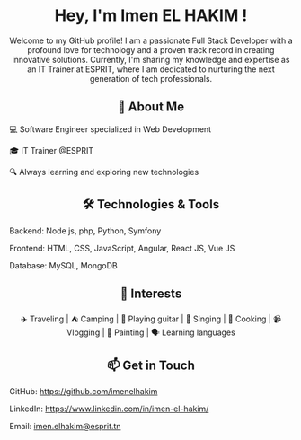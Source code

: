 <h1 align='center'>Hey, I'm Imen EL HAKIM !</h1>

<p align='center'>Welcome to my GitHub profile! I am a passionate Full Stack Developer with a profound love for technology and a proven track record in creating innovative solutions. Currently, I'm sharing my knowledge and expertise as an IT Trainer at ESPRIT, where I am dedicated to nurturing the next generation of tech professionals.</p>

<h2 align='center'>🚀 About Me</h2>

💻 Software Engineer specialized in Web Development

🎓 IT Trainer @ESPRIT

🔍 Always learning and exploring new technologies

<h2 align='center'>🛠 Technologies & Tools</h2>

Backend: Node js, php, Python, Symfony

Frontend: HTML, CSS, JavaScript, Angular, React JS, Vue JS

Database: MySQL, MongoDB

<h2 align='center'>📌 Interests</h2>

<p align='center'>✈️ Traveling | ⛺ Camping | 🎸 Playing guitar | 🎤 Singing | 🍳 Cooking | 📹 Vlogging | 🎨 Painting | 🗣️ Learning languages</p>

<h2 align='center'>📫 Get in Touch</h2>

GitHub: https://github.com/imenelhakim

LinkedIn: https://www.linkedin.com/in/imen-el-hakim/

Email: imen.elhakim@esprit.tn
